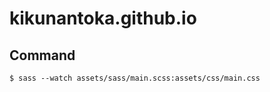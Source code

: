 # kikunantoka.github.io

## Command
```
$ sass --watch assets/sass/main.scss:assets/css/main.css
```
